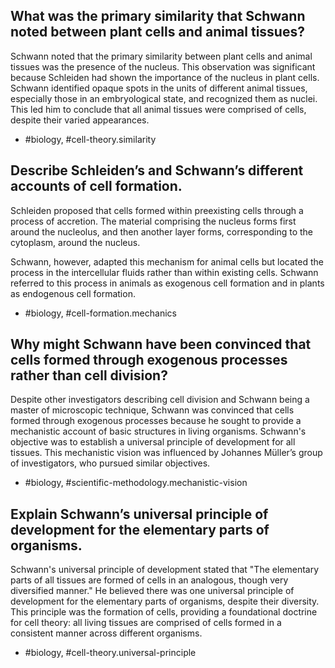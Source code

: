 ## What was the primary similarity that Schwann noted between plant cells and animal tissues?

Schwann noted that the primary similarity between plant cells and animal tissues was the presence of the nucleus. This observation was significant because Schleiden had shown the importance of the nucleus in plant cells. Schwann identified opaque spots in the units of different animal tissues, especially those in an embryological state, and recognized them as nuclei. This led him to conclude that all animal tissues were comprised of cells, despite their varied appearances.

- #biology, #cell-theory.similarity

## Describe Schleiden’s and Schwann’s different accounts of cell formation. 

Schleiden proposed that cells formed within preexisting cells through a process of accretion. The material comprising the nucleus forms first around the nucleolus, and then another layer forms, corresponding to the cytoplasm, around the nucleus.

Schwann, however, adapted this mechanism for animal cells but located the process in the intercellular fluids rather than within existing cells. Schwann referred to this process in animals as exogenous cell formation and in plants as endogenous cell formation.

- #biology, #cell-formation.mechanics

## Why might Schwann have been convinced that cells formed through exogenous processes rather than cell division?

Despite other investigators describing cell division and Schwann being a master of microscopic technique, Schwann was convinced that cells formed through exogenous processes because he sought to provide a mechanistic account of basic structures in living organisms. Schwann's objective was to establish a universal principle of development for all tissues. This mechanistic vision was influenced by Johannes Müller’s group of investigators, who pursued similar objectives.

- #biology, #scientific-methodology.mechanistic-vision

## Explain Schwann’s universal principle of development for the elementary parts of organisms.

Schwann's universal principle of development stated that "The elementary parts of all tissues are formed of cells in an analogous, though very diversified manner." He believed there was one universal principle of development for the elementary parts of organisms, despite their diversity. This principle was the formation of cells, providing a foundational doctrine for cell theory: all living tissues are comprised of cells formed in a consistent manner across different organisms.

- #biology, #cell-theory.universal-principle